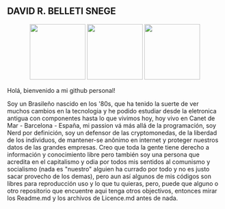 ## DAVID R. BELLETI SNEGE

<div align="center" style="display: inline_block">
  <img height="130em" src="https://github-profile-summary-cards.vercel.app/api/cards/profile-details?username=davidsnege&theme=dracula">
  <img height="130em" src="https://github-readme-stats.vercel.app/api/top-langs/?username=davidsnege&layout=compact&langs_count=7&theme=dracula"/>
  <img height="130em" src="https://github-readme-stats.vercel.app/api?username=davidsnege&show_icons=true&theme=dracula&include_all_commits=true&count_private=true"/>
</div>
</p>    
Holá, bienvenido a mi github personal!
</p> 
Soy un Brasileño nascido en los '80s, que ha tenido la suerte de ver muchos cambios en la tecnologia y he podido estudiar desde la eletronica antigua con componentes hasta lo que vivimos hoy, hoy vivo en Canet de Mar - Barcelona - España, mi passion vá más allá de la programación, soy Nerd por definición, soy un defensor de las cryptomonedas, de la liberdad de los individuos, de mantener-se anônimo en internet y proteger nuestros datos de las grandes empresas. Creo que toda la gente tiene derecho a información y conocimiento libre pero también soy una persona que acredita en el capitalismo y odia por todos mis sentidos al comunismo y socialismo (nada es "nuestro" alguien ha currado por todo y no es justo sacar provecho de los demas), pero aun así algunos de mis códigos son libres para reproducción uso y lo que tu quieras, pero, puede que alguno o otro repositorio que encuentre aqui tenga otros objectivos, entonces mirar los Readme.md y los archivos de Licence.md antes de nada.
</br>   
